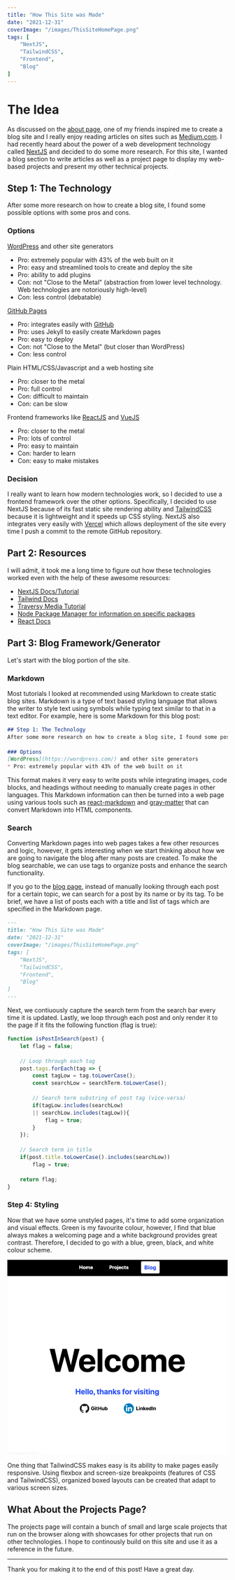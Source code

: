 ```yaml
---
title: "How This Site was Made"
date: "2021-12-31"
coverImage: "/images/ThisSiteHomePage.png"
tags: [
	"NextJS",
	"TailwindCSS",
	"Frontend",
	"Blog"
]
---
```


# The Idea
As discussed on the [about page](/posts/About), one of my friends inspired me to create a blog site and I really enjoy reading articles on sites such as [Medium.com](https://medium.com/). I had recently heard about the power of a web development technology called [NextJS](https://nextjs.org/) and decided to do some more research. For this site, I wanted a blog section to write articles as well as a project page to display my web-based projects and present my other technical projects.

## Step 1: The Technology
After some more research on how to create a blog site, I found some possible options with some pros and cons.

### Options
[WordPress](https://wordpress.com/) and other site generators
* Pro: extremely popular with 43% of the web built on it
* Pro: easy and streamlined tools to create and deploy the site
* Pro: ability to add plugins
* Con: not "Close to the Metal" (abstraction from lower level technology. Web technologies are notoriously high-level)
* Con: less control (debatable)

[GitHub Pages](https://pages.github.com/)
* Pro: integrates easily with [GitHub](https://github.com/)
* Pro: uses Jekyll to easily create Markdown pages
* Pro: easy to deploy
* Con: not "Close to the Metal" (but closer than WordPress)
* Con: less control

Plain HTML/CSS/Javascript and a web hosting site
* Pro: closer to the metal
* Pro: full control
* Con: difficult to maintain
* Con: can be slow

Frontend frameworks like [ReactJS](https://reactjs.org/) and [VueJS](https://vuejs.org/)
* Pro: closer to the metal
* Pro: lots of control
* Pro: easy to maintain
* Con: harder to learn
* Con: easy to make mistakes

### Decision
I really want to learn how modern technologies work, so I decided to use a frontend framework over the other options. Specifically, I decided to use NextJS because of its fast static site rendering ability and [TailwindCSS](https://tailwindcss.com/) because it is lightweight and it speeds up CSS styling. NextJS also integrates very easily with [Vercel](https://vercel.com/) which allows deployment of the site every time I push a commit to the remote GitHub repository.

## Part 2: Resources
I will admit, it took me a long time to figure out how these technologies worked even with the help of these awesome resources:
* [NextJS Docs/Tutorial](https://nextjs.org/learn/basics/create-nextjs-app?utm_source=next-site&utm_medium=homepage-cta&utm_campaign=next-website)
* [Tailwind Docs](https://tailwindcss.com/docs/installation)
* [Traversy Media Tutorial](https://www.youtube.com/watch?v=MrjeefD8sac)
* [Node Package Manager for information on specific packages](https://www.npmjs.com/)
* [React Docs](https://reactjs.org/docs/getting-started.html)

## Part 3: Blog Framework/Generator
Let's start with the blog portion of the site.
### Markdown
Most tutorials I looked at recommended using Markdown to create static blog sites. Markdown is a type of text based styling language that allows the writer to style text using symbols while typing text similar to that in a text editor. For example, here is some Markdown for this blog post:

```markdown
## Step 1: The Technology
After some more research on how to create a blog site, I found some possible options with some pros and cons.

### Options
[WordPress](https://wordpress.com/) and other site generators
* Pro: extremely popular with 43% of the web built on it
```

This format makes it very easy to write posts while integrating images, code blocks, and headings without needing to manually create pages in other languages. This Markdown information can then be turned into a web page using various tools such as [react-markdown](https://www.npmjs.com/package/react-markdown) and [gray-matter](https://www.npmjs.com/package/gray-matter) that can convert Markdown into HTML components.

### Search
Converting Markdown pages into web pages takes a few other resources and logic, however, it gets interesting when we start thinking about how we are going to navigate the blog after many posts are created. To make the blog searchable, we can use tags to organize posts and enhance the search functionality. 

If you go to the [blog page](/Blog), instead of manually looking through each post for a certain topic, we can search for a post by its name or by its tag. To be brief, we have a list of posts each with a title and list of tags which are specified in the Markdown page.

```markdown
---
title: "How This Site was Made"
date: "2021-12-31"
coverImage: "/images/ThisSiteHomePage.png"
tags: [
	"NextJS",
	"TailwindCSS",
	"Frontend",
	"Blog"
]
---
```

Next, we contiuously capture the search term from the search bar every time it is updated. Lastly, we loop through each post and only render it to the page if it fits the following function (flag is true):

```javascript
function isPostInSearch(post) {
	let flag = false;

	// Loop through each tag
	post.tags.forEach(tag => {
		const tagLow = tag.toLowerCase();
		const searchLow = searchTerm.toLowerCase();

		// Search term substring of post tag (vice-versa)
		if(tagLow.includes(searchLow)
		|| searchLow.includes(tagLow)){
			flag = true;	
		} 
	});

	// Search term in title
	if(post.title.toLowerCase().includes(searchLow))
		flag = true;

	return flag;
}
```

### Step 4: Styling
Now that we have some unstyled pages, it's time to add some organization and visual effects. Green is my favourite colour, however, I find that blue always makes a welcoming page and a white background provides great contrast. Therefore, I decided to go with a blue, green, black, and white colour scheme. 

![](../images/ThisSiteHomePage.png "Home Page")

One thing that TailwindCSS makes easy is its ability to make pages easily responsive. Using flexbox and screen-size breakpoints (features of CSS and TailwindCSS), organized boxed layouts can be created that adapt to various screen sizes.

## What About the Projects Page?
The projects page will contain a bunch of small and large scale projects that run on the browser along with showcases for other projects that run on other technologies. I hope to continously build on this site and use it as a reference in the future.

---

Thank you for making it to the end of this post! Have a great day.